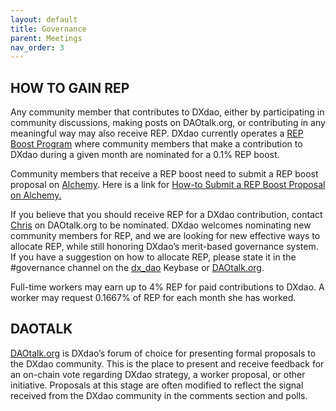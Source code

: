 ```yaml
---
layout: default
title: Governance
parent: Meetings
nav_order: 3
---
```


## HOW TO GAIN REP

Any community member that contributes to DXdao, either by participating in community discussions, making posts on DAOtalk.org, or contributing in any meaningful way may also receive REP. DXdao currently operates a [REP Boost Program](https://daotalk.org/t/community-rep-boosts-jan-2021/2562) where community members that make a contribution to DXdao during a given month are nominated for a 0.1% REP boost.

Community members that receive a REP boost need to submit a REP boost proposal on [Alchemy](https://alchemy.daostack.io/dao/0x519b70055af55a007110b4ff99b0ea33071c720a). Here is a link for [How-to Submit a REP Boost Proposal on Alchemy.](https://docs.google.com/document/d/1jKD2IZV4ffnUx3csccaRpWEvPsOvcbmg8Ffd0l5HpEE/edit)

If you believe that you should receive REP for a DXdao contribution, contact [Chris](https://daotalk.org/u/powers/summary) on DAOtalk.org to be nominated. DXdao welcomes nominating new community members for REP, and we are looking for new effective ways to allocate REP, while still honoring DXdao’s merit-based governance system. If you have a suggestion on how to allocate REP, please state it in the #governance channel on the [dx_dao](https://keybase.io/team/dx_dao) Keybase or [DAOtalk.org](https://daotalk.org/c/dx-dao/15).

Full-time workers may earn up to 4% REP for paid contributions to DXdao. A worker may request 0.1667% of REP for each month she has worked.

## DAOTALK

[DAOtalk.org](https://daotalk.org/c/dx-dao/15) is DXdao’s forum of choice for presenting formal proposals to the DXdao community. This is the place to present and receive feedback for an on-chain vote regarding DXdao strategy, a worker proposal, or other initiative. Proposals at this stage are often modified to reflect the signal received from the DXdao community in the comments section and polls.